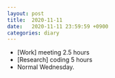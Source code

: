 ```yaml
---
layout: post
title:  2020-11-11
date:   2020-11-11 23:59:59 +0900
categories: diary
---
```


- [Work] meeting 2.5 hours
- [Research] coding 5 hours
- Normal Wednesday.
